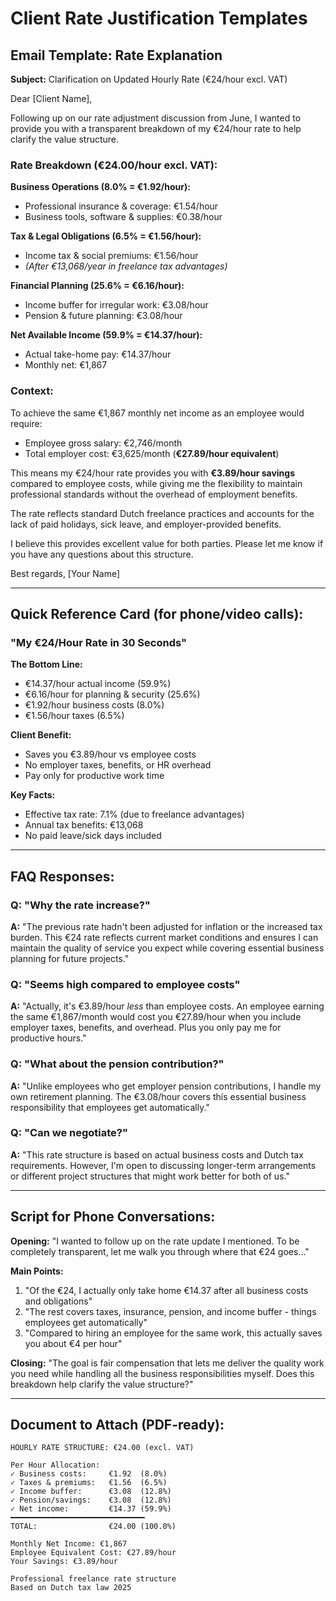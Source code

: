 # Client Rate Justification Templates

## Email Template: Rate Explanation

**Subject:** Clarification on Updated Hourly Rate (€24/hour excl. VAT)

Dear [Client Name],

Following up on our rate adjustment discussion from June, I wanted to provide you with a transparent breakdown of my €24/hour rate to help clarify the value structure.

### Rate Breakdown (€24.00/hour excl. VAT):

**Business Operations (8.0% = €1.92/hour):**
- Professional insurance & coverage: €1.54/hour
- Business tools, software & supplies: €0.38/hour

**Tax & Legal Obligations (6.5% = €1.56/hour):**
- Income tax & social premiums: €1.56/hour
- *(After €13,068/year in freelance tax advantages)*

**Financial Planning (25.6% = €6.16/hour):**
- Income buffer for irregular work: €3.08/hour
- Pension & future planning: €3.08/hour

**Net Available Income (59.9% = €14.37/hour):**
- Actual take-home pay: €14.37/hour
- Monthly net: €1,867

### Context:

To achieve the same €1,867 monthly net income as an employee would require:
- Employee gross salary: €2,746/month
- Total employer cost: €3,625/month (**€27.89/hour equivalent**)

This means my €24/hour rate provides you with **€3.89/hour savings** compared to employee costs, while giving me the flexibility to maintain professional standards without the overhead of employment benefits.

The rate reflects standard Dutch freelance practices and accounts for the lack of paid holidays, sick leave, and employer-provided benefits.

I believe this provides excellent value for both parties. Please let me know if you have any questions about this structure.

Best regards,
[Your Name]

---

## Quick Reference Card (for phone/video calls):

### "My €24/Hour Rate in 30 Seconds"

**The Bottom Line:**
- €14.37/hour actual income (59.9%)
- €6.16/hour for planning & security (25.6%)
- €1.92/hour business costs (8.0%)
- €1.56/hour taxes (6.5%)

**Client Benefit:**
- Saves you €3.89/hour vs employee costs
- No employer taxes, benefits, or HR overhead
- Pay only for productive work time

**Key Facts:**
- Effective tax rate: 7.1% (due to freelance advantages)
- Annual tax benefits: €13,068
- No paid leave/sick days included

---

## FAQ Responses:

### Q: "Why the rate increase?"
**A:** "The previous rate hadn't been adjusted for inflation or the increased tax burden. This €24 rate reflects current market conditions and ensures I can maintain the quality of service you expect while covering essential business planning for future projects."

### Q: "Seems high compared to employee costs"
**A:** "Actually, it's €3.89/hour *less* than employee costs. An employee earning the same €1,867/month would cost you €27.89/hour when you include employer taxes, benefits, and overhead. Plus you only pay me for productive hours."

### Q: "What about the pension contribution?"
**A:** "Unlike employees who get employer pension contributions, I handle my own retirement planning. The €3.08/hour covers this essential business responsibility that employees get automatically."

### Q: "Can we negotiate?"
**A:** "This rate structure is based on actual business costs and Dutch tax requirements. However, I'm open to discussing longer-term arrangements or different project structures that might work better for both of us."

---

## Script for Phone Conversations:

**Opening:**
"I wanted to follow up on the rate update I mentioned. To be completely transparent, let me walk you through where that €24 goes..."

**Main Points:**
1. "Of the €24, I actually only take home €14.37 after all business costs and obligations"
2. "The rest covers taxes, insurance, pension, and income buffer - things employees get automatically"  
3. "Compared to hiring an employee for the same work, this actually saves you about €4 per hour"

**Closing:**
"The goal is fair compensation that lets me deliver the quality work you need while handling all the business responsibilities myself. Does this breakdown help clarify the value structure?"

---

## Document to Attach (PDF-ready):

```
HOURLY RATE STRUCTURE: €24.00 (excl. VAT)

Per Hour Allocation:
✓ Business costs:     €1.92  (8.0%)
✓ Taxes & premiums:   €1.56  (6.5%) 
✓ Income buffer:      €3.08  (12.8%)
✓ Pension/savings:    €3.08  (12.8%)
✓ Net income:         €14.37 (59.9%)
━━━━━━━━━━━━━━━━━━━━━━━━━━━━━━
TOTAL:                €24.00 (100.0%)

Monthly Net Income: €1,867
Employee Equivalent Cost: €27.89/hour
Your Savings: €3.89/hour

Professional freelance rate structure
Based on Dutch tax law 2025
```